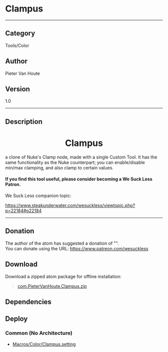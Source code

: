 # Clampus
___

## Category
Tools/Color

## Author
Pieter Van Houte

## Version
1.0

___

## Description
<h1><center>Clampus</center></h1>

<p>a clone of Nuke's Clamp node, made with a single Custom Tool. It has the same functionality as the Nuke counterpart; you can enable/disable min/max clamping, and also clamp to certain values.</p>
<h4>If you find this tool useful, please consider becoming a We Suck Less Patron.</h4>
<p>We Suck Less companion topic:


<a href="https://www.steakunderwater.com/wesuckless/viewtopic.php?p=22184#p22184">https://www.steakunderwater.com/wesuckless/viewtopic.php?p=22184#p22184</a></p>

___

## Donation
The author of the atom has suggested a donation of "".  
You can donate using the URL: <a href="https://www.patreon.com/wesuckless">https://www.patreon.com/wesuckless</a>

## Download

Download a zipped atom package for offline installation:
> [com.PieterVanHoute.Clampus.zip](https://gitlab.com/WeSuckLess/Reactor/-/archive/master/Reactor-master.zip?path=Atoms/com.PieterVanHoute.Clampus)  

## Dependencies

## Deploy

### Common (No Architecture)

<ul>
<li><a href="https://gitlab.com/WeSuckLess/Reactor/-/blob/master/Atoms/com.PieterVanHoute.Clampus/Macros/Color/Clampus.setting?ref_type=heads">Macros/Color/Clampus.setting</a></li>
</ul>
